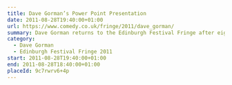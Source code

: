 ```yaml
---
title: Dave Gorman’s Power Point Presentation
date: 2011-08-28T19:40:00+01:00
url: https://www.comedy.co.uk/fringe/2011/dave_gorman/
summary: Dave Gorman returns to the Edinburgh Festival Fringe after eight years with his brand new live show, <cite>Dave Gorman’s Powerpoint Presentation</cite>. This time he is part of a double act… with a projector screen. And they’d like to show you their powerpoint presentation.
category:
  - Dave Gorman
  - Edinburgh Festival Fringe 2011
start: 2011-08-28T19:40:00+01:00
end: 2011-08-28T18:40:00+01:00
placeId: 9c7rwrv6+4p
---
```

